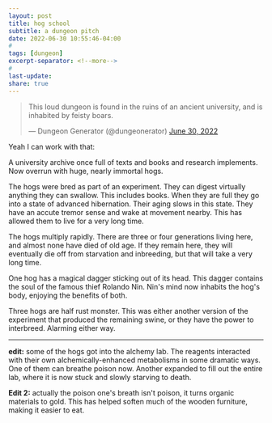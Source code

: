 ```yaml
---
layout: post
title: hog school
subtitle: a dungeon pitch
date: 2022-06-30 10:55:46-04:00
#
tags: [dungeon]
excerpt-separator: <!--more-->
#
last-update: 
share: true
---
```

<blockquote class="twitter-tweet" data-dnt="true"><p lang="en" dir="ltr">This loud dungeon is found in the ruins of an ancient university, and is inhabited by feisty boars.</p>&mdash; Dungeon Generator (@dungeonerator) <a href="https://twitter.com/dungeonerator/status/1542403360975835136?ref_src=twsrc%5Etfw">June 30, 2022</a></blockquote> <script async src="https://platform.twitter.com/widgets.js" charset="utf-8"></script>

Yeah I can work with that: <!--more-->

A university archive once full of texts and books and research implements. Now overrun with huge, nearly immortal hogs.

The hogs were bred as part of an experiment. They can digest virtually anything they can swallow. This includes books. When they are full they go into a state of advanced hibernation. Their aging slows in this state. They have an accute tremor sense and wake at movement nearby. This has allowed them to live for a very long time.

The hogs multiply rapidly. There are three or four generations living here, and almost none have died of old age. If they remain here, they will eventually die off from starvation and inbreeding, but that will take a very long time.

One hog has a magical dagger sticking out of its head. This dagger contains the soul of the famous thief Rolando Nin. Nin's mind now inhabits the hog's body, enjoying the benefits of both.

Three hogs are half rust monster. This was either another version of the experiment that produced the remaining swine, or they have the power to interbreed. Alarming either way.

<hr>

**edit:** some of the hogs got into the alchemy lab. The reagents interacted with their own alchemically-enhanced metabolisms in some dramatic ways. One of them can breathe poison now. Another expanded to fill out the entire lab, where it is now stuck and slowly starving to death.

**Edit 2:** actually the poison one's breath isn't poison, it turns organic materials to gold. This has helped soften much of the wooden furniture, making it easier to eat.